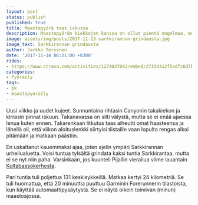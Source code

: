 ```yaml
---
layout: post
status: publish
published: true
title: Maastopyörä taas iskussa
description: Maastopyörän kiekkojen kanssa on ollut pientä ongelmaa, mutta nyt ne ovat melkein selätetty. Pinnat ovat kireällä ja se on hyvä asia.
image: assets/img/posts/2017-11-13-sarkkirannan-grindausta.jpg
image_text: Sarkkirannan grindausta
author: Jarkko Tervonen
date: '2017-11-14 06:21:00 +0300'
rides:
- https://www.strava.com/activities/1274037042/embed/27334312f5adfc6d7b90f680f5efdd24581d9502
categories:
- Pyöräily
tags:
- pk
- maastopyoraily
---
```

Uusi viikko ja uudet kujeet. Sunnuntaina rihtasin Canyonin takakiekon ja kirrasin pinnat iskuun. Takanavassa on silti välystä, mutta se ei enää ajaessa lenua kuten ennen. Takarenkaan litkutus taas aiheutti omat haasteensa ja lähellä oli, että viikon aloituslenkki siirtyisi tiistaille vaan lopulta rengas alkoi pitämään ja matkaan päästiin.

<!-- more -->

En uskaltanut kauemmaksi ajaa, joten ajelin ympäri Sarkkirannan urheilualuetta. Voisi tuntua tylsältä grindata kaksi tuntia Sarkkirantaa, mutta ei se nyt niin paha. Varsinkaan, jos kuunteli Pijallin vierailua viime lauantain [Kultabassokerhosta](http://kbk.datanurkka.org/?vuosi=2017).

Pari tuntia tuli poljettua 131 keskisykkeillä. Matkaa kertyi 24 kilometriä. Se tuli huomattua, että 20 minuuttia puuttuu Garminin Forerunnerin tilastoista, kun käyttää automaattipysäytystä. Se ei näytä oikein toimivan (minun) maastoajossa.
